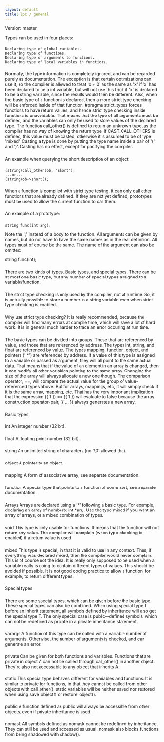 ```yaml
---
layout: default
title: lpc / general
---
```


Version: master

Types can be used in four places:
###  
    Declaring type of global variables.
    Declaring type of functions.
    Declaring type of arguments to functions.
    Declaring type of local variables in functions.
###  
Normally, the type information is completely ignored, and can be
regarded purely as documentation. The exception is that certain
optimizations can use it, so the compiler is allowed to treat 'x + 0'
as the same as 'x' if 'x' has been declared to be a int variable, but
will not use this trick if 'x' is declared to be a string variable,
since the results would then be different.  Also, when the basic type
of a function is declared, then a more strict type checking will be
enforced inside of that function.  #pragma strict_types forces
functions to have return values, and hence strict type checking inside
functions is unavoidable.  That means that the type of all arguments
must be defined, and the variables can only be used to store values of
the declared type.  The function call_other() is defined to return an
unknown type, as the compiler has no way of knowing the return type.
If CAST_CALL_OTHERS is defined, this value must be casted, otherwise
it is assumed to be of type 'mixed'.  Casting a type is done by
putting the type name inside a pair of '(' and ')'.  Casting has no
effect, except for pacifying the compiler.
###  
An example when querying the short description of an object:
###  
    (string)call_other(ob, "short");
    ...or...
    (string)ob->short();
###  
When a function is compiled with strict type testing, it can only call other
functions that are already defined.  If they are not yet defined, prototypes 
must be used to allow the current function to call them.
###  
An example of a prototype:
###  
    string func(int arg);

Note the ';' instead of a body to the function.  All arguments can be given
by names, but do not have to have the same names as in the real definition. 
All types must of course be the same.  The name of the argument can also
be omitted:

string func(int);
###  
There are two kinds of types.  Basic types, and special types.  There can be 
at most one basic type, but any number of special types assigned to a 
variable/function.
###  
The strict type checking is only used by the compiler, not at runtime.  So,
it is actually possible to store a number in a string variable even when 
strict type checking is enabled.
###  
Why use strict type checking?  It is really recommended, because the compiler
will find many errors at compile time, which will save a lot of hard work. It
is in general much harder to trace an error occuring at run time. 
###  
The basic types can be divided into groups.  Those that are referenced
by value, and those that are referenced by address.  The types int,
string, and float are referenced by value.  The types mapping,
function, object, and pointers ('<type> *') are referenced by address.
If a value of this type is assigned to a variable or passed as
argument, they will all point to the same actual data.  That means
that if the value of an element in an array is changed, then it can
modify all other variables pointing to the same array.  Changing the
size of the array will always allocate a new one though. The
comparison operator, ==, will compare the actual value for the group
of value-referenced types above.  But for arrays, mappings, etc, it
will simply check if it is the same array, mapping, etc. That has the
very important implication that the expression ({ 1 }) == ({ 1 }) will
evaluate to false because the array construction operator-pair, 
({ ... }) always generates a new array.
###  
Basic types
###  
int
    An integer number (32 bit).
###  
float
    A floating point number (32 bit).
###  
string
    An unlimited string of characters (no '\0' allowed tho). 
###  
object
    A pointer to an object.  
###  
mapping
    A form of associative array; see separate documentation.
###  
function
    A special type that points to a function of some sort;  see
    separate documentation.
###  
Arrays
    Arrays are declared using a '*' following a basic type.  For example, 
    declaring an array of numbers: int *arr;.  Use the type mixed if you want an 
    array of arrays, or a mixed combination of types.
###  
void
    This type is only usable for functions.  It means that the function will not
    return any value.  The compiler will complain (when type checking is enabled)
    if a return value is used.
###  
mixed
    This type is special, in that it is valid to use in any context.  Thus, if 
    everything was declared mixed, then the compiler would never complain. This 
    is of course not the idea. It is really only supposed to be used when a 
    variable really is going to contain different types of values. This should
    be avoided if possible.  It is not good coding practice to allow a function,
    for example, to return different types.
###  
Special types
###  
There are some special types, which can be given before the basic type. These
special types can also be combined.  When using special type T before an 
inherit statement, all symbols defined by inheritance will also get the 
special type T.  The only special case is public--defined symbols, which can 
not be redefined as private in a private inheritance statement.
###  
varargs
    A function of this type can be called with a variable number of arguments.
    Otherwise, the number of arguments is checked, and can generate an error.
###  
private
    Can be given for both functions and variables. Functions that are private in
    object A can not be called through call_other() in another object.  They're
    also not accessable to any object that inherits A.
###  
static
    This special type behaves different for variables and functions.  It is 
    similar to private for functions, in that they cannot be called from other 
    objects with call_other().  static variables will be neither saved nor 
    restored when using save_object() or restore_object().
###  
public
    A function defined as public will always be accessible from other objects, 
    even if private inheritance is used.
###  
nomask
    All symbols defined as nomask cannot be redefined by inheritance.  They can 
    still be used and accessed as usual.  nomask also blocks functions from
    being shadowed with shadow().
